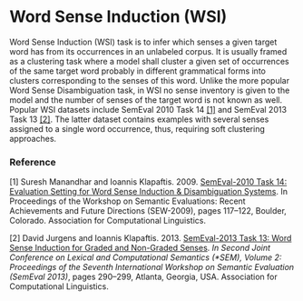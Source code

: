# Word Sense Induction (WSI)

Word Sense Induction (WSI) task is to infer which senses a given target word has from its occurrences in an unlabeled corpus. It is usually framed as a clustering task where a model shall cluster a given set of occurrences of the same target word probably in different grammatical forms into clusters corresponding to the senses of this word. Unlike the more popular Word Sense Disambiguation task, in WSI no sense inventory is given to the model and the number of senses of the target word is not known as well. Popular WSI datasets include SemEval 2010 Task 14 [[1]](#paper1) and SemEval 2013 Task 13 [[2]](#paper2). The latter dataset contains examples
with several senses assigned to a single word occurrence, thus, requiring soft clustering approaches.

### Reference

<a name="paper1">[1]</a>
Suresh Manandhar and Ioannis Klapaftis. 2009. [SemEval-2010 Task 14: Evaluation Setting for Word Sense Induction & Disambiguation Systems](https://aclanthology.org/W09-2419). In Proceedings of the Workshop on Semantic Evaluations: Recent Achievements and Future Directions (SEW-2009), pages 117–122, Boulder, Colorado. Association for Computational Linguistics.

<a name="paper2">[2]</a>
David Jurgens and Ioannis Klapaftis. 2013. [SemEval-2013 Task 13: Word Sense Induction for Graded and Non-Graded Senses](https://aclanthology.org/S13-2049). _In Second Joint Conference on Lexical and Computational Semantics (*SEM), Volume 2: Proceedings of the Seventh International Workshop on Semantic Evaluation (SemEval 2013)_, pages 290–299, Atlanta, Georgia, USA. Association for Computational Linguistics.
